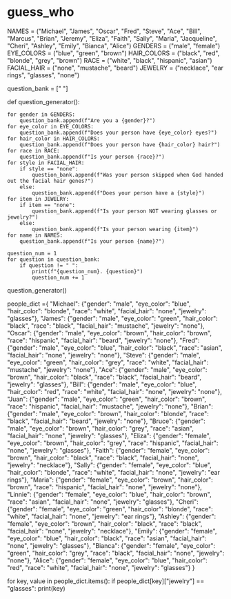 # guess_who
NAMES = ("Michael", "James", "Oscar", "Fred", "Steve", "Ace", "Bill", "Marcus", "Brian", "Jeremy",
         "Eliza", "Faith", "Sally", "Maria", "Jacqueline", "Cheri", "Ashley", "Emily", "Bianca", "Alice")
GENDERS = ("male", "female")
EYE_COLORS = ("blue", "green", "brown")
HAIR_COLORS = ("black", "red", "blonde", "grey", "brown")
RACE = ("white", "black", "hispanic", "asian")
FACIAL_HAIR = ("none", "mustache", "beard")
JEWELRY = ("necklace", "ear rings", "glasses", "none")


question_bank = [" "]

def question_generator():

    for gender in GENDERS:
        question_bank.append(f"Are you a {gender}?")
    for eye_color in EYE_COLORS:
        question_bank.append(f"Does your person have {eye_color} eyes?")
    for hair_color in HAIR_COLORS:
        question_bank.append(f"Does your person have {hair_color} hair?")
    for race in RACE:
        question_bank.append(f"Is your person {race}?")
    for style in FACIAL_HAIR:
        if style == "none":
            question_bank.append(f"Was your person skipped when God handed out the facial hair genes?")
        else:
            question_bank.append(f"Does your person have a {style}")
    for item in JEWELRY:
        if item == "none":
            question_bank.append(f"Is your person NOT wearing glasses or jewelry?")
        else:
            question_bank.append(f"Is your person wearing {item}")
    for name in NAMES:
        question_bank.append(f"Is your person {name}?")

    question_num = 1
    for question in question_bank:
        if question != " ":
            print(f"{question_num}. {question}")
            question_num += 1



question_generator()


people_dict ={
    "Michael":
        {"gender": "male", "eye_color": "blue", "hair_color": "blonde", "race": "white", "facial_hair": "none", "jewelry": "glasses"},
    "James":
        {"gender": "male", "eye_color": "green", "hair_color": "black", "race": "black", "facial_hair": "mustache", "jewelry": "none"},
    "Oscar":
        {"gender": "male", "eye_color": "brown", "hair_color": "brown", "race": "hispanic", "facial_hair": "beard", "jewelry": "none"},
    "Fred":
        {"gender": "male", "eye_color": "blue", "hair_color": "black", "race": "asian", "facial_hair": "none", "jewelry": "none"},
    "Steve":
        {"gender": "male", "eye_color": "green", "hair_color": "grey", "race": "white", "facial_hair": "mustache", "jewelry": "none"},
    "Ace":
        {"gender": "male", "eye_color": "brown", "hair_color": "black", "race": "black", "facial_hair": "beard", "jewelry": "glasses"},
    "Bill":
        {"gender": "male", "eye_color": "blue", "hair_color": "red", "race": "white", "facial_hair": "none", "jewelry": "none"},
    "Juan":
        {"gender": "male", "eye_color": "green", "hair_color": "brown", "race": "hispanic", "facial_hair": "mustache", "jewelry": "none"},
    "Brian":
        {"gender": "male", "eye_color": "brown", "hair_color": "blonde", "race": "black", "facial_hair": "beard", "jewelry": "none"},
    "Bruce":
        {"gender": "male", "eye_color": "brown", "hair_color": "grey", "race": "asian", "facial_hair": "none", "jewelry": "glasses"},
    "Eliza":
        {"gender": "female", "eye_color": "brown", "hair_color": "grey", "race": "hispanic", "facial_hair": "none", "jewelry": "glasses"},
    "Faith":
        {"gender": "female", "eye_color": "brown", "hair_color": "black", "race": "black", "facial_hair": "none", "jewelry": "necklace"},
    "Sally":
        {"gender": "female", "eye_color": "blue", "hair_color": "blonde", "race": "white", "facial_hair": "none", "jewelry": "ear rings"},
    "Maria":
        {"gender": "female", "eye_color": "brown", "hair_color": "brown", "race": "hispanic", "facial_hair": "none", "jewelry": "none"},
    "Linnie":
        {"gender": "female", "eye_color": "blue", "hair_color": "brown", "race": "asian", "facial_hair": "none", "jewelry": "glasses"},
    "Cheri":
        {"gender": "female", "eye_color": "green", "hair_color": "blonde", "race": "white", "facial_hair": "none", "jewelry": "ear rings"},
    "Ashley":
        {"gender": "female", "eye_color": "brown", "hair_color": "black", "race": "black", "facial_hair": "none", "jewelry": "necklace"},
    "Emily":
        {"gender": "female", "eye_color": "blue", "hair_color": "black", "race": "asian", "facial_hair": "none", "jewelry": "glasses"},
    "Bianca":
        {"gender": "female", "eye_color": "green", "hair_color": "grey", "race": "black", "facial_hair": "none", "jewelry": "none"},
    "Alice":
        {"gender": "female", "eye_color": "blue", "hair_color": "red", "race": "white", "facial_hair": "none", "jewelry": "glasses"}
}

for key, value in people_dict.items():
    if  people_dict[key]["jewelry"] == "glasses":
        print(key)




